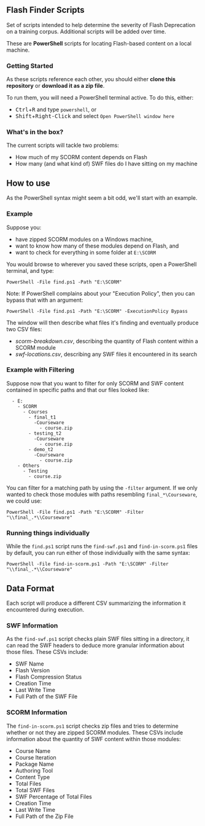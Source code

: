 ## Flash Finder Scripts
Set of scripts intended to help determine the severity of Flash Deprecation on a training corpus.  Additional scripts will be added over time.  

These are **PowerShell** scripts for locating Flash-based content on a local machine.  

### Getting Started
As these scripts reference each other, you should either **clone this repository** or **download it as a zip file**.

To run them, you will need a PowerShell terminal active.  To do this, either:
- <kbd>Ctrl</kbd>+<kbd>R</kbd> and type `powershell`, or
- <kbd>Shift</kbd>+<kbd>Right-Click</kbd> and select `Open PowerShell window here`

### What's in the box?
The current scripts will tackle two problems:
- How much of my SCORM content depends on Flash
- How many (and what kind of) SWF files do I have sitting on my machine

## How to use
As the PowerShell syntax might seem a bit odd, we'll start with an example.

### Example 
Suppose you:
- have zipped SCORM modules on a Windows machine,
- want to know how many of these modules depend on Flash, and
- want to check for everything in some folder at `E:\SCORM`

You would browse to wherever you saved these scripts, open a PowerShell terminal, and type:
```
PowerShell -File find.ps1 -Path "E:\SCORM"
```

Note: If PowerShell complains about your "Execution Policy", then you can bypass that with an argument:
```
PowerShell -File find.ps1 -Path "E:\SCORM" -ExecutionPolicy Bypass
```

The window will then describe what files it's finding and eventually produce two CSV files:
- *scorm-breakdown.csv*, describing the quantity of Flash content within a SCORM module
- *swf-locations.csv*, describing any SWF files it encountered in its search

### Example with Filtering
Suppose now that you want to filter for only SCORM and SWF content contained in specific paths and that our files looked like:
```
  - E:
    - SCORM
      - Courses
        - final_t1
          -Courseware
            - course.zip
        - testing_t2
          -Courseware
            - course.zip
        - demo_t2
          -Courseware
            - course.zip
    - Others
      - Testing
        - course.zip
```
You can filter for a matching path by using the `-filter` argument.  If we only wanted to check those modules with paths resembling `final_*\Courseware`, we could use:
```
PowerShell -File find.ps1 -Path "E:\SCORM" -Filter "\\final_.*\\Courseware"
```

### Running things individually
While the `find.ps1` script runs the `find-swf.ps1` and `find-in-scorm.ps1` files by default, you can run either of those individually with the same syntax:
```
PowerShell -File find-in-scorm.ps1 -Path "E:\SCORM" -Filter "\\final_.*\\Courseware"
```

## Data Format
Each script will produce a different CSV summarizing the information it encountered during execution.

### SWF Information
As the `find-swf.ps1` script checks plain SWF files sitting in a directory, it can read the SWF headers to deduce more granular information about those files.  These CSVs include:
- SWF Name
- Flash Version
- Flash Compression Status
- Creation Time
- Last Write Time
- Full Path of the SWF File

### SCORM Information
The `find-in-scorm.ps1` script checks zip files and tries to determine whether or not they are zipped SCORM modules.  These CSVs include information about the quantity of SWF content within those modules:
- Course Name
- Course Iteration
- Package Name
- Authoring Tool
- Content Type
- Total Files
- Total SWF Files
- SWF Percentage of Total Files
- Creation Time
- Last Write Time
- Full Path of the Zip File
